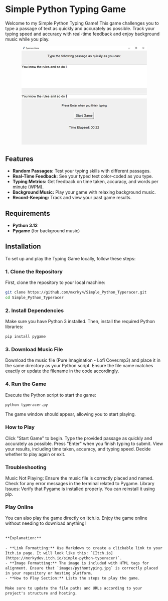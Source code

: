 # Simple Python Typing Game

Welcome to my Simple Python Typing Game! This game challenges you to type a passage of text as quickly and accurately as possible. Track your typing speed and accuracy with real-time feedback and enjoy background music while you play.

<div align="center">
    <img src="images/pythontyping.jpg" alt="Game Screenshot" width="400"/>
</div>

## Features

- **Random Passages:** Test your typing skills with different passages.
- **Real-Time Feedback:** See your typed text color-coded as you type.
- **Typing Metrics:** Get feedback on time taken, accuracy, and words per minute (WPM).
- **Background Music:** Play your game with relaxing background music.
- **Record-Keeping:** Track and view your past game results.

## Requirements

- **Python 3.12**
- **Pygame** (for background music)

## Installation

To set up and play the Typing Game locally, follow these steps:

### 1. Clone the Repository

First, clone the repository to your local machine:

```bash
git clone https://github.com/mxrky4/Simple_Python_Typeracer.git
cd Simple_Python_Typeracer
```

### 2. Install Dependencies
Make sure you have Python 3 installed. Then, install the required Python libraries:

```bash
pip install pygame
```
### 3. Download Music File
Download the music file (Pure Imagination - Lofi Cover.mp3) and place it in the same directory as your Python script. Ensure the file name matches exactly or update the filename in the code accordingly.

### 4. Run the Game
Execute the Python script to start the game:

```bash
python typeracer.py
```
The game window should appear, allowing you to start playing.

### How to Play
Click "Start Game" to begin.
Type the provided passage as quickly and accurately as possible.
Press "Enter" when you finish typing to submit.
View your results, including time taken, accuracy, and typing speed.
Decide whether to play again or exit.


### Troubleshooting
Music Not Playing: Ensure the music file is correctly placed and named. Check for any error messages in the terminal related to Pygame.
Library Issues: Verify that Pygame is installed properly. You can reinstall it using pip.

### Play Online
You can also play the game directly on Itch.io. Enjoy the game online without needing to download anything!

```vbnet

**Explanation:**

- **Link Formatting:** Use Markdown to create a clickable link to your Itch.io page. It will look like this: `[Itch.io](https://mxrkydev.itch.io/simple-python-typeracer)`.
- **Image Formatting:** The image is included with HTML tags for alignment. Ensure that `images/pythontyping.jpg` is correctly placed in your repository or hosting platform.
- **How to Play Section:** Lists the steps to play the game.

Make sure to update the file paths and URLs according to your project's structure and hosting.

```